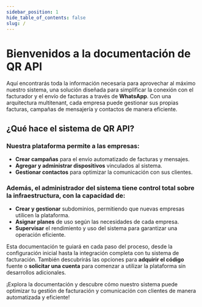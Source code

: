 ```yaml
---
sidebar_position: 1
hide_table_of_contents: false
slug: /
---
```


# Bienvenidos a la documentación de QR API

Aquí encontrarás toda la información necesaria para aprovechar al máximo nuestro sistema, una solución diseñada para simplificar la conexión con el facturador y el envío de facturas a través de **WhatsApp**. Con una arquitectura multitenant, cada empresa puede gestionar sus propias facturas, campañas de mensajería y contactos de manera eficiente.

## ¿Qué hace el sistema de QR API?

### Nuestra plataforma permite a las empresas:

* **Crear campañas** para el envío automatizado de facturas y mensajes.
* **Agregar y administrar dispositivos** vinculados al sistema.
* **Gestionar contactos** para optimizar la comunicación con sus clientes.

### Además, el administrador del sistema tiene control total sobre la infraestructura, con la capacidad de:

* **Crear y gestionar** subdominios, permitiendo que nuevas empresas utilicen la plataforma.
* **Asignar planes** de uso según las necesidades de cada empresa.
* **Supervisar** el rendimiento y uso del sistema para garantizar una operación eficiente.

Esta documentación te guiará en cada paso del proceso, desde la configuración inicial hasta la integración completa con tu sistema de facturación. También descubrirás las opciones para **adquirir el código** fuente o **solicitar una cuenta** para comenzar a utilizar la plataforma sin desarrollos adicionales.

¡Explora la documentación y descubre cómo nuestro sistema puede optimizar tu gestión de facturación y comunicación con clientes de manera automatizada y eficiente!